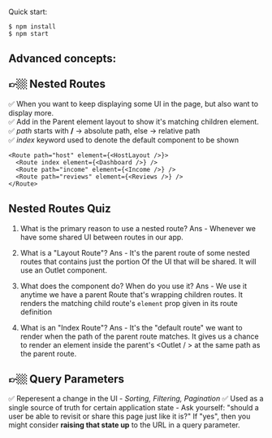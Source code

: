 Quick start:

```
$ npm install
$ npm start
````
Advanced concepts:
<br />
<br />
👉🏼 Nested Routes
--------------
✅ When you want to keep displaying some UI in the page, but also want to display more.
<br />
✅ Add <Outlet/> in the Parent element layout to show it's matching children element.
<br />
✅ *path* starts with **/** -> absolute path, else -> relative path
<br />
✅ *index* keyword used to denote the default component to be shown
<br />
```
<Route path="host" element={<HostLayout />}>
  <Route index element={<Dashboard />} />
  <Route path="income" element={<Income />} />
  <Route path="reviews" element={<Reviews />} />
</Route>
```
Nested Routes Quiz
---------------------
1. What is the primary reason to use a nested route?
Ans - Whenever we have some shared UI between routes in our app.

2. What is a "Layout Route"?
Ans - It's the parent route of some nested routes that contains just
the portion Of the UI that will be shared. It will use an Outlet
component.

3. What does the <Outlet /> component do? When do you use it?
Ans - We use it anytime we have a parent Route that's wrapping
children routes. It renders the matching child route's
`element` prop given in its route definition

4. What is an "Index Route"?
Ans - It's the "default route" we want to render when the path
of the parent route matches. It gives us a chance to render
an element inside the parent's <Outlet / > at the same path
as the parent route.

👉🏼 Query Parameters
-----------------------
✅ Reperesent a change in the UI - *Sorting, Filtering, Pagination*
✅ Used as a single source of truth for certain application state
    - Ask yourself: "should a user be able to revisit or share this page just like it is?" 
    If "yes", then you might consider **raising that state up** to the URL in a query parameter.

